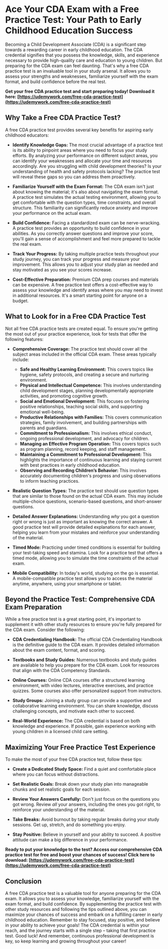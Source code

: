 # Ace Your CDA Exam with a Free Practice Test: Your Path to Early Childhood Education Success

Becoming a Child Development Associate (CDA) is a significant step towards a rewarding career in early childhood education. The CDA credential signifies that you possess the knowledge, skills, and experience necessary to provide high-quality care and education to young children. But preparing for the CDA exam can feel daunting. That's why a free CDA practice test is an invaluable tool in your study arsenal. It allows you to assess your strengths and weaknesses, familiarize yourself with the exam format, and build confidence before the real test.

**Get your free CDA practice test and start preparing today! Download it here: [https://udemywork.com/free-cda-practice-test](https://udemywork.com/free-cda-practice-test)**

## Why Take a Free CDA Practice Test?

A free CDA practice test provides several key benefits for aspiring early childhood educators:

*   **Identify Knowledge Gaps:** The most crucial advantage of a practice test is its ability to pinpoint areas where you need to focus your study efforts. By analyzing your performance on different subject areas, you can identify your weaknesses and allocate your time and resources accordingly. Are you struggling with child development theories? Is your understanding of health and safety protocols lacking? The practice test will reveal these gaps so you can address them proactively.

*   **Familiarize Yourself with the Exam Format:** The CDA exam isn't just about knowing the material; it's also about navigating the exam format. A practice test simulates the actual testing environment, allowing you to get comfortable with the question types, time constraints, and overall structure. This familiarity can significantly reduce anxiety and improve your performance on the actual exam.

*   **Build Confidence:** Facing a standardized exam can be nerve-wracking. A practice test provides an opportunity to build confidence in your abilities. As you correctly answer questions and improve your score, you'll gain a sense of accomplishment and feel more prepared to tackle the real exam.

*   **Track Your Progress:** By taking multiple practice tests throughout your study journey, you can track your progress and measure your improvement. This allows you to adjust your study plan as needed and stay motivated as you see your scores increase.

*   **Cost-Effective Preparation:** Premium CDA prep courses and materials can be expensive. A free practice test offers a cost-effective way to assess your knowledge and identify areas where you may need to invest in additional resources. It's a smart starting point for anyone on a budget.

## What to Look for in a Free CDA Practice Test

Not all free CDA practice tests are created equal. To ensure you're getting the most out of your practice experience, look for tests that offer the following features:

*   **Comprehensive Coverage:** The practice test should cover all the subject areas included in the official CDA exam. These areas typically include:
    *   **Safe and Healthy Learning Environment:** This covers topics like hygiene, safety protocols, and creating a secure and nurturing environment.
    *   **Physical and Intellectual Competence:** This involves understanding child development stages, planning developmentally appropriate activities, and promoting cognitive growth.
    *   **Social and Emotional Development:** This focuses on fostering positive relationships, teaching social skills, and supporting emotional well-being.
    *   **Productive Relationships with Families:** This covers communication strategies, family involvement, and building partnerships with parents and guardians.
    *   **Commitment to Professionalism:** This involves ethical conduct, ongoing professional development, and advocacy for children.
    *   **Managing an Effective Program Operation:** This covers topics such as program planning, record keeping, and staff management.
    *   **Maintaining a Commitment to Professional Development:** This highlights the importance of continuous learning and staying current with best practices in early childhood education.
    *   **Observing and Recording Children’s Behavior:** This involves accurately documenting children's progress and using observations to inform teaching practices.

*   **Realistic Question Types:** The practice test should use question types that are similar to those found on the actual CDA exam. This may include multiple-choice questions, scenario-based questions, and short-answer questions.

*   **Detailed Answer Explanations:** Understanding *why* you got a question right or wrong is just as important as knowing the correct answer. A good practice test will provide detailed explanations for each answer, helping you learn from your mistakes and reinforce your understanding of the material.

*   **Timed Mode:** Practicing under timed conditions is essential for building your test-taking speed and stamina. Look for a practice test that offers a timed mode, allowing you to simulate the time constraints of the actual exam.

*   **Mobile Compatibility:** In today's world, studying on the go is essential. A mobile-compatible practice test allows you to access the material anytime, anywhere, using your smartphone or tablet.

## Beyond the Practice Test: Comprehensive CDA Exam Preparation

While a free practice test is a great starting point, it's important to supplement it with other study resources to ensure you're fully prepared for the CDA exam. Consider the following:

*   **CDA Credentialing Handbook:** The official CDA Credentialing Handbook is the definitive guide to the CDA exam. It provides detailed information about the exam content, format, and scoring.

*   **Textbooks and Study Guides:** Numerous textbooks and study guides are available to help you prepare for the CDA exam. Look for resources that align with the CDA Competency Standards.

*   **Online Courses:** Online CDA courses offer a structured learning environment, with video lectures, interactive exercises, and practice quizzes. Some courses also offer personalized support from instructors.

*   **Study Groups:** Joining a study group can provide a supportive and collaborative learning environment. You can share knowledge, discuss challenging concepts, and motivate each other to succeed.

*   **Real-World Experience:** The CDA credential is based on both knowledge and experience. If possible, gain experience working with young children in a licensed child care setting.

## Maximizing Your Free Practice Test Experience

To make the most of your free CDA practice test, follow these tips:

*   **Create a Dedicated Study Space:** Find a quiet and comfortable place where you can focus without distractions.

*   **Set Realistic Goals:** Break down your study plan into manageable chunks and set realistic goals for each session.

*   **Review Your Answers Carefully:** Don't just focus on the questions you got wrong. Review *all* your answers, including the ones you got right, to reinforce your understanding of the material.

*   **Take Breaks:** Avoid burnout by taking regular breaks during your study sessions. Get up, stretch, and do something you enjoy.

*   **Stay Positive:** Believe in yourself and your ability to succeed. A positive attitude can make a big difference in your performance.

**Ready to put your knowledge to the test? Access our comprehensive CDA practice test for free and boost your chances of success! Click here to download: [https://udemywork.com/free-cda-practice-test](https://udemywork.com/free-cda-practice-test)**

## Conclusion

A free CDA practice test is a valuable tool for anyone preparing for the CDA exam. It allows you to assess your knowledge, familiarize yourself with the exam format, and build confidence. By supplementing the practice test with other study resources and following the tips outlined above, you can maximize your chances of success and embark on a fulfilling career in early childhood education. Remember to stay focused, stay positive, and believe in your ability to achieve your goals! The CDA credential is within your reach, and the journey starts with a single step – taking that first practice test. Good luck! And remember, continuous professional development is key, so keep learning and growing throughout your career!
